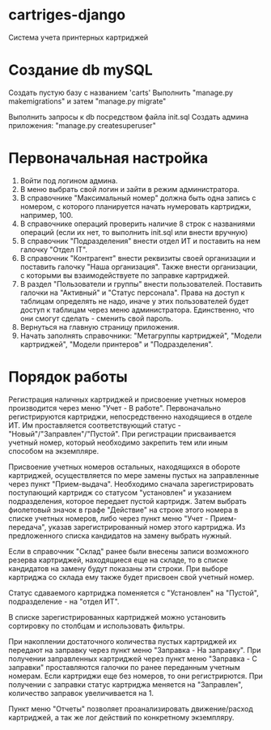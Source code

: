 # cartriges-django
 Система учета принтерных картриджей

 # Создание db mySQL
 Создать пустую базу с названием 'carts'
Выполнить 
    "manage.py makemigrations" 
и затем 
    "manage.py migrate"

Выполнить запросы к db посредством файла init.sql
Создать админа приложения:
    "manage.py createsuperuser"

 # Первоначальная настройка
1. Войти под логином админа.
2. В меню выбрать свой логин и зайти в режим администратора.
3. В справочнике "Максимальный номер" должна быть одна запись с номером, с которого планируется начать нумеровать картриджи, например, 100. 
4. В справочнике операций проверить наличие 8 строк с названиями операций (если их нет, то выполнить init.sql или внести вручную)   
5. В справочник "Подразделения" внести отдел ИТ и поставить на нем галочку "Отдел IT".
6. В справочник "Контрагент" внести реквизиты своей организации и поставить галочку "Наша организация".
   Также внести организации, с которыми вы взаимодействуете по заправке картриджей.
7. В раздел "Пользователи и группы" внести пользователей. Поставить галочки на "Активный" и "Статус персонала". Права на доступ к таблицам определять не надо, иначе у этих пользователей будет доступ к таблицам через меню администратора. Единственно, что они смогут сделать - сменить свой пароль.
8. Вернуться на главную страницу приложения.
9. Начать заполнять справочники: "Метагруппы картриджей", "Модели картриджей", "Модели принтеров" и "Подразделения".

 # Порядок работы
Регистрация наличных картриджей и присвоение учетных номеров производится через меню "Учет - В работе".
Первоначально регистрируются картриджи, непосредственно находящиеся в отделе ИТ. Им проставляется соответствующий статус - "Новый"/"Заправлен"/"Пустой".
При регистрации присваивается учетный номер, который необходимо закрепить тем или иным способом на экземпляре.

Присвоение учетных номеров остальных, находящихся в обороте картриджей, осуществляется по мере замены пустых на заправленные через пункт "Прием-выдача". Необходимо сначала зарегистрировать поступающий картридж со статусом "установлен" и указанием подразделения, которое передает пустой картридж. Затем выбрать фиолетовый значок в графе "Действие" на строке этого номера в списке учетных номеров, либо через пункт меню "Учет - Прием-передача", указав зарегистрированный номер этого картриджа. 
Из предложенного списка кандидатов на замену выбрать нужный.

Если в справочник "Склад" ранее были внесены записи возможного резерва картриджей, находящиеся еще на складе, то в списке кандидатов на замену будут показаны эти строки. При выборе картриджа со склада ему также будет присвоен свой учетный номер.

Статус сдаваемого картриджа поменяется с "Установлен" на "Пустой", подразделение - на "отдел ИТ".

В списке зарегистрированных картриджей можно установить сортировку по столбцам и использовать фильтры.

При накоплении достаточного количества пустых картриджей их передают на заправку через пункт меню "Заправка - На заправку".
При получении заправленных картриджей через пункт меню "Заправка - С заправки" проставляются галочки по ранее переданным учетным номерам. Если картриджи еще без номеров, то они регистрирются.
При получении с заправки статус картриджа меняется на "Заправлен", количество заправок увеличивается на 1.

Пункт меню "Отчеты" позволяет проанализировать движение/расход картриджей, а так же лог действий по конкретному экземпляру. 

